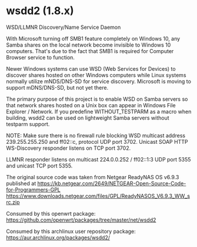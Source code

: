 # wsdd2 (1.8.x)
WSD/LLMNR Discovery/Name Service Daemon

With Microsoft turning off SMB1 feature completely on Windows 10, any Samba shares on the
local network become invisible to Windows 10 computers. That's due to the fact that SMB1 is
required for Computer Browser service to function.

Newer Windows systems can use WSD (Web Services for Devices) to discover shares hosted on
other Windows computers while Linux systems normally utilize mNDS/DNS-SD for service discovery.
Microsoft is moving to support mDNS/DNS-SD, but not yet there.

The primary purpose of this project is to enable WSD on Samba servers so that network shares
hosted on a Unix box can appear in Windows File Explorer / Network.
If you predefine WITHOUT_TESTPARM as a macro when building,
wsdd2 can be used on lightweight Samba servers without testparm support.

NOTE: Make sure there is no firewall rule blocking WSD multicast address
239.255.255.250 and ff02::c, protocol UDP port 3702. Unicast SOAP HTTP
WS-Discovery responder listens on TCP port 3702.

LLMNR responder listens on multicast 224.0.0.252 / ff02::1:3 UDP port 5355
and unicast TCP port 5355.

The original source code was taken from Netgear ReadyNAS OS v6.9.3 published at
https://kb.netgear.com/2649/NETGEAR-Open-Source-Code-for-Programmers-GPL
https://www.downloads.netgear.com/files/GPL/ReadyNASOS_V6.9.3_WW_src.zip

Consumed by this openwrt package:
https://github.com/openwrt/packages/tree/master/net/wsdd2

Consumed by this archlinux user repository package:
https://aur.archlinux.org/packages/wsdd2/
